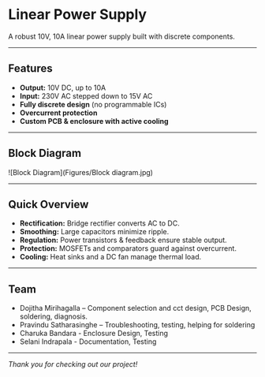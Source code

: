 # Linear Power Supply

A robust 10V, 10A linear power supply built with discrete components.

---

## Features

- **Output:** 10V DC, up to 10A
- **Input:** 230V AC stepped down to 15V AC
- **Fully discrete design** (no programmable ICs)
- **Overcurrent protection**
- **Custom PCB & enclosure with active cooling**

---

## Block Diagram

![Block Diagram](Figures/Block diagram.jpg)

---

## Quick Overview

- **Rectification:** Bridge rectifier converts AC to DC.
- **Smoothing:** Large capacitors minimize ripple.
- **Regulation:** Power transistors & feedback ensure stable output.
- **Protection:** MOSFETs and comparators guard against overcurrent.
- **Cooling:** Heat sinks and a DC fan manage thermal load.

---

## Team
 
- Dojitha Mirihagalla – Component selection and cct design, PCB Design, soldering, diagnosis.
- Pravindu Satharasinghe – Troubleshooting, testing, helping for soldering
- Charuka Bandara - Enclosure Design, Testing
- Selani Indrapala - Documentation, Testing

---



*Thank you for checking out our project!*

